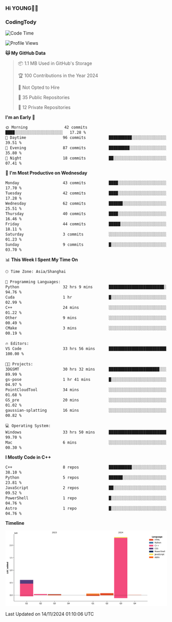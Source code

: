 <!--
**IHKYoung/IHKYoung** is a ✨ _special_ ✨ repository because its `README.md` (this file) appears on your GitHub profile.

Here are some ideas to get you started:

- 🔭 I’m currently working on ...
- 🌱 I’m currently learning ...
- 👯 I’m looking to collaborate on ...
- 🤔 I’m looking for help with ...
- 💬 Ask me about ...
- 📫 How to reach me: ...
- 😄 Pronouns: ...
- ⚡ Fun fact: ...
-->

### Hi YOUNG👋🏻


### CodingTody
<!--START_SECTION:waka-->
![Code Time](http://img.shields.io/badge/Code%20Time-389%20hrs%209%20mins-blue)

![Profile Views](http://img.shields.io/badge/Profile%20Views-0-blue)

**🐱 My GitHub Data** 

> 📦 1.1 MB Used in GitHub's Storage 
 > 
> 🏆 100 Contributions in the Year 2024
 > 
> 🚫 Not Opted to Hire
 > 
> 📜 35 Public Repositories 
 > 
> 🔑 12 Private Repositories 
 > 
**I'm an Early 🐤** 

```text
🌞 Morning                42 commits          ████░░░░░░░░░░░░░░░░░░░░░   17.28 % 
🌆 Daytime                96 commits          ██████████░░░░░░░░░░░░░░░   39.51 % 
🌃 Evening                87 commits          █████████░░░░░░░░░░░░░░░░   35.80 % 
🌙 Night                  18 commits          ██░░░░░░░░░░░░░░░░░░░░░░░   07.41 % 
```
📅 **I'm Most Productive on Wednesday** 

```text
Monday                   43 commits          ████░░░░░░░░░░░░░░░░░░░░░   17.70 % 
Tuesday                  42 commits          ████░░░░░░░░░░░░░░░░░░░░░   17.28 % 
Wednesday                62 commits          ██████░░░░░░░░░░░░░░░░░░░   25.51 % 
Thursday                 40 commits          ████░░░░░░░░░░░░░░░░░░░░░   16.46 % 
Friday                   44 commits          █████░░░░░░░░░░░░░░░░░░░░   18.11 % 
Saturday                 3 commits           ░░░░░░░░░░░░░░░░░░░░░░░░░   01.23 % 
Sunday                   9 commits           █░░░░░░░░░░░░░░░░░░░░░░░░   03.70 % 
```


📊 **This Week I Spent My Time On** 

```text
🕑︎ Time Zone: Asia/Shanghai

💬 Programming Languages: 
Python                   32 hrs 9 mins       ████████████████████████░   94.76 % 
Cuda                     1 hr                █░░░░░░░░░░░░░░░░░░░░░░░░   02.99 % 
C++                      24 mins             ░░░░░░░░░░░░░░░░░░░░░░░░░   01.22 % 
Other                    9 mins              ░░░░░░░░░░░░░░░░░░░░░░░░░   00.49 % 
CMake                    3 mins              ░░░░░░░░░░░░░░░░░░░░░░░░░   00.19 % 

🔥 Editors: 
VS Code                  33 hrs 56 mins      █████████████████████████   100.00 % 

🐱‍💻 Projects: 
3DGSMT                   30 hrs 32 mins      ██████████████████████░░░   89.99 % 
gs-pose                  1 hr 41 mins        █░░░░░░░░░░░░░░░░░░░░░░░░   04.97 % 
PointCloudTool           34 mins             ░░░░░░░░░░░░░░░░░░░░░░░░░   01.68 % 
GS_pre                   20 mins             ░░░░░░░░░░░░░░░░░░░░░░░░░   01.02 % 
gaussian-splatting       16 mins             ░░░░░░░░░░░░░░░░░░░░░░░░░   00.82 % 

💻 Operating System: 
Windows                  33 hrs 50 mins      █████████████████████████   99.70 % 
Mac                      6 mins              ░░░░░░░░░░░░░░░░░░░░░░░░░   00.30 % 
```

**I Mostly Code in C++** 

```text
C++                      8 repos             ██████████░░░░░░░░░░░░░░░   38.10 % 
Python                   5 repos             ██████░░░░░░░░░░░░░░░░░░░   23.81 % 
JavaScript               2 repos             ██░░░░░░░░░░░░░░░░░░░░░░░   09.52 % 
PowerShell               1 repo              █░░░░░░░░░░░░░░░░░░░░░░░░   04.76 % 
Astro                    1 repo              █░░░░░░░░░░░░░░░░░░░░░░░░   04.76 % 
```



**Timeline**

![Lines of Code chart](https://raw.githubusercontent.com/IHKYoung/IHKYoung/baseline/assets/bar_graph.png)


 Last Updated on 14/11/2024 01:10:06 UTC
<!--END_SECTION:waka-->
